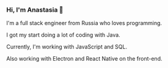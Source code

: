 ### Hi, I'm Anastasia 👋

I'm a full stack engineer from Russia who loves programming.

I got my start doing a lot of coding with Java.

Currently, I'm working with JavaScript and SQL. 

Also working with Electron and React Native on the front-end.

<!--
**AnastasiaKolendo/AnastasiaKolendo** is a ✨ _special_ ✨ repository because its `README.md` (this file) appears on your GitHub profile.

Here are some ideas to get you started:

- 🔭 I’m currently working on ...
- 🌱 I’m currently learning ...
- 👯 I’m looking to collaborate on ...
- 🤔 I’m looking for help with ...
- 💬 Ask me about ...
- 📫 How to reach me: ...
- 😄 Pronouns: ...
- ⚡ Fun fact: ...
-->


